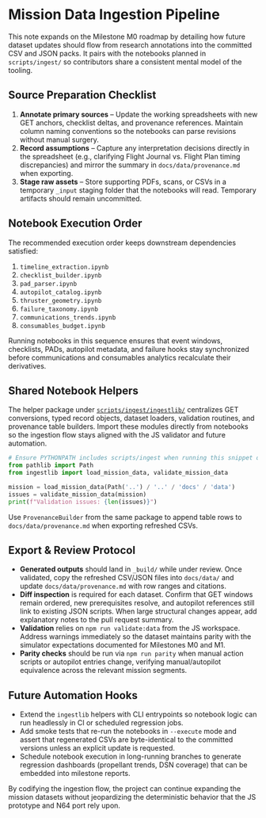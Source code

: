 # Mission Data Ingestion Pipeline

This note expands on the Milestone M0 roadmap by detailing how future dataset updates should flow from research annotations into the committed CSV and JSON packs. It pairs with the notebooks planned in `scripts/ingest/` so contributors share a consistent mental model of the tooling.

## Source Preparation Checklist

1. **Annotate primary sources** – Update the working spreadsheets with new GET anchors, checklist deltas, and provenance references. Maintain column naming conventions so the notebooks can parse revisions without manual surgery.
2. **Record assumptions** – Capture any interpretation decisions directly in the spreadsheet (e.g., clarifying Flight Journal vs. Flight Plan timing discrepancies) and mirror the summary in `docs/data/provenance.md` when exporting.
3. **Stage raw assets** – Store supporting PDFs, scans, or CSVs in a temporary `_input` staging folder that the notebooks will read. Temporary artifacts should remain uncommitted.

## Notebook Execution Order

The recommended execution order keeps downstream dependencies satisfied:

1. `timeline_extraction.ipynb`
2. `checklist_builder.ipynb`
3. `pad_parser.ipynb`
4. `autopilot_catalog.ipynb`
5. `thruster_geometry.ipynb`
6. `failure_taxonomy.ipynb`
7. `communications_trends.ipynb`
8. `consumables_budget.ipynb`

Running notebooks in this sequence ensures that event windows, checklists, PADs, autopilot metadata, and failure hooks stay synchronized before communications and consumables analytics recalculate their derivatives.

## Shared Notebook Helpers

The helper package under [`scripts/ingest/ingestlib/`](../../scripts/ingest/ingestlib) centralizes GET conversions, typed record objects, dataset loaders, validation routines, and provenance table builders. Import these modules directly from notebooks so the ingestion flow stays aligned with the JS validator and future automation.

```python
# Ensure PYTHONPATH includes scripts/ingest when running this snippet outside the notebook environment.
from pathlib import Path
from ingestlib import load_mission_data, validate_mission_data

mission = load_mission_data(Path('..') / '..' / 'docs' / 'data')
issues = validate_mission_data(mission)
print(f"Validation issues: {len(issues)}")
```

Use `ProvenanceBuilder` from the same package to append table rows to `docs/data/provenance.md` when exporting refreshed CSVs.

## Export & Review Protocol

- **Generated outputs** should land in `_build/` while under review. Once validated, copy the refreshed CSV/JSON files into `docs/data/` and update `docs/data/provenance.md` with row ranges and citations.
- **Diff inspection** is required for each dataset. Confirm that GET windows remain ordered, new prerequisites resolve, and autopilot references still link to existing JSON scripts. When large structural changes appear, add explanatory notes to the pull request summary.
- **Validation** relies on `npm run validate:data` from the JS workspace. Address warnings immediately so the dataset maintains parity with the simulator expectations documented for Milestones M0 and M1.
- **Parity checks** should be run via `npm run parity` when manual action scripts or autopilot entries change, verifying manual/autopilot equivalence across the relevant mission segments.

## Future Automation Hooks

- Extend the `ingestlib` helpers with CLI entrypoints so notebook logic can run headlessly in CI or scheduled regression jobs.
- Add smoke tests that re-run the notebooks in `--execute` mode and assert that regenerated CSVs are byte-identical to the committed versions unless an explicit update is requested.
- Schedule notebook execution in long-running branches to generate regression dashboards (propellant trends, DSN coverage) that can be embedded into milestone reports.

By codifying the ingestion flow, the project can continue expanding the mission datasets without jeopardizing the deterministic behavior that the JS prototype and N64 port rely upon.
